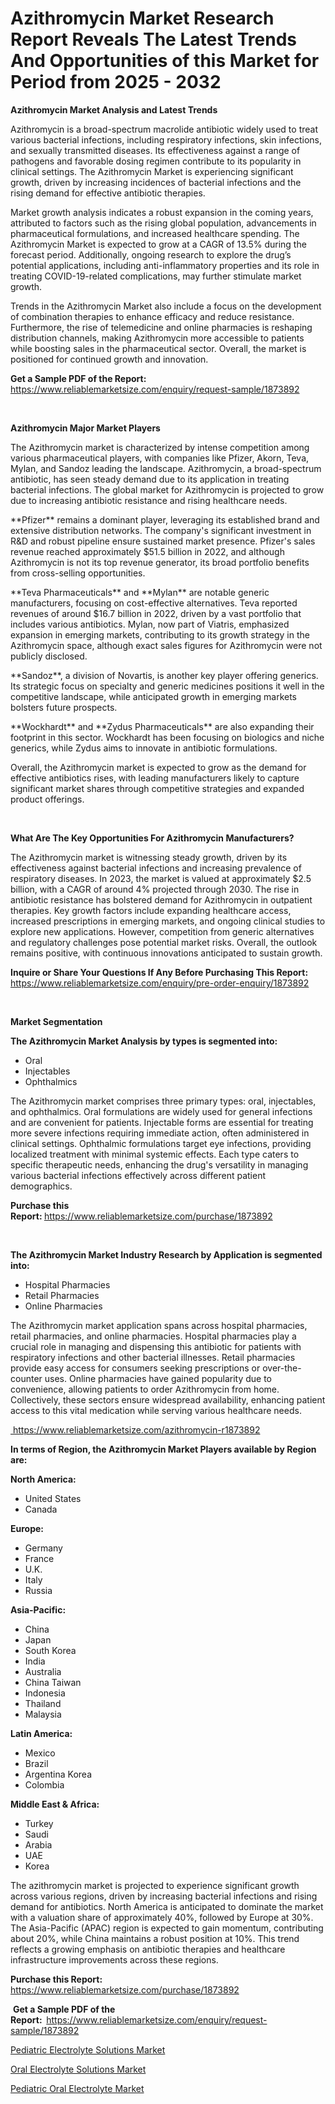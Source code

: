 <p><h1>Azithromycin Market Research Report Reveals The Latest Trends And Opportunities of this Market for Period from 2025 - 2032</h1></p><p><strong>Azithromycin Market Analysis and Latest Trends</strong></p>
<p><p>Azithromycin is a broad-spectrum macrolide antibiotic widely used to treat various bacterial infections, including respiratory infections, skin infections, and sexually transmitted diseases. Its effectiveness against a range of pathogens and favorable dosing regimen contribute to its popularity in clinical settings. The Azithromycin Market is experiencing significant growth, driven by increasing incidences of bacterial infections and the rising demand for effective antibiotic therapies.</p><p>Market growth analysis indicates a robust expansion in the coming years, attributed to factors such as the rising global population, advancements in pharmaceutical formulations, and increased healthcare spending. The Azithromycin Market is expected to grow at a CAGR of 13.5% during the forecast period. Additionally, ongoing research to explore the drug’s potential applications, including anti-inflammatory properties and its role in treating COVID-19-related complications, may further stimulate market growth. </p><p>Trends in the Azithromycin Market also include a focus on the development of combination therapies to enhance efficacy and reduce resistance. Furthermore, the rise of telemedicine and online pharmacies is reshaping distribution channels, making Azithromycin more accessible to patients while boosting sales in the pharmaceutical sector. Overall, the market is positioned for continued growth and innovation.</p></p>
<p><strong>Get a Sample PDF of the Report:&nbsp;</strong> <a href="https://www.reliablemarketsize.com/enquiry/request-sample/1873892?utm_campaign=1943&utm_medium=2&utm_source=Github&utm_content=ia&utm_term=08032025&utm_id=azithromycin">https://www.reliablemarketsize.com/enquiry/request-sample/1873892</a></p>
<p>&nbsp;</p>
<p><strong>Azithromycin Major Market Players</strong></p>
<p><p>The Azithromycin market is characterized by intense competition among various pharmaceutical players, with companies like Pfizer, Akorn, Teva, Mylan, and Sandoz leading the landscape. Azithromycin, a broad-spectrum antibiotic, has seen steady demand due to its application in treating bacterial infections. The global market for Azithromycin is projected to grow due to increasing antibiotic resistance and rising healthcare needs.</p><p>**Pfizer** remains a dominant player, leveraging its established brand and extensive distribution networks. The company's significant investment in R&D and robust pipeline ensure sustained market presence. Pfizer's sales revenue reached approximately $51.5 billion in 2022, and although Azithromycin is not its top revenue generator, its broad portfolio benefits from cross-selling opportunities.</p><p>**Teva Pharmaceuticals** and **Mylan** are notable generic manufacturers, focusing on cost-effective alternatives. Teva reported revenues of around $16.7 billion in 2022, driven by a vast portfolio that includes various antibiotics. Mylan, now part of Viatris, emphasized expansion in emerging markets, contributing to its growth strategy in the Azithromycin space, although exact sales figures for Azithromycin were not publicly disclosed.</p><p>**Sandoz**, a division of Novartis, is another key player offering generics. Its strategic focus on specialty and generic medicines positions it well in the competitive landscape, while anticipated growth in emerging markets bolsters future prospects.</p><p>**Wockhardt** and **Zydus Pharmaceuticals** are also expanding their footprint in this sector. Wockhardt has been focusing on biologics and niche generics, while Zydus aims to innovate in antibiotic formulations.</p><p>Overall, the Azithromycin market is expected to grow as the demand for effective antibiotics rises, with leading manufacturers likely to capture significant market shares through competitive strategies and expanded product offerings.</p></p>
<p>&nbsp;</p>
<p><strong>What Are The Key Opportunities For Azithromycin Manufacturers?</strong></p>
<p><p>The Azithromycin market is witnessing steady growth, driven by its effectiveness against bacterial infections and increasing prevalence of respiratory diseases. In 2023, the market is valued at approximately $2.5 billion, with a CAGR of around 4% projected through 2030. The rise in antibiotic resistance has bolstered demand for Azithromycin in outpatient therapies. Key growth factors include expanding healthcare access, increased prescriptions in emerging markets, and ongoing clinical studies to explore new applications. However, competition from generic alternatives and regulatory challenges pose potential market risks. Overall, the outlook remains positive, with continuous innovations anticipated to sustain growth.</p></p>
<p><strong>Inquire or Share Your Questions If Any Before Purchasing This Report:</strong> <a href="https://www.reliablemarketsize.com/enquiry/pre-order-enquiry/1873892?utm_campaign=1943&utm_medium=2&utm_source=Github&utm_content=ia&utm_term=08032025&utm_id=azithromycin">https://www.reliablemarketsize.com/enquiry/pre-order-enquiry/1873892</a></p>
<p>&nbsp;</p>
<p><strong>Market Segmentation</strong></p>
<p><strong>The Azithromycin Market Analysis by types is segmented into:</strong></p>
<p><ul><li>Oral</li><li>Injectables</li><li>Ophthalmics</li></ul></p>
<p><p>The Azithromycin market comprises three primary types: oral, injectables, and ophthalmics. Oral formulations are widely used for general infections and are convenient for patients. Injectable forms are essential for treating more severe infections requiring immediate action, often administered in clinical settings. Ophthalmic formulations target eye infections, providing localized treatment with minimal systemic effects. Each type caters to specific therapeutic needs, enhancing the drug's versatility in managing various bacterial infections effectively across different patient demographics.</p></p>
<p><strong>Purchase this Report:&nbsp;</strong><a href="https://www.reliablemarketsize.com/purchase/1873892?utm_campaign=1943&utm_medium=2&utm_source=Github&utm_content=ia&utm_term=08032025&utm_id=azithromycin">https://www.reliablemarketsize.com/purchase/1873892</a></p>
<p>&nbsp;</p>
<p><strong>The Azithromycin Market Industry Research by Application is segmented into:</strong></p>
<p><ul><li>Hospital Pharmacies</li><li>Retail Pharmacies</li><li>Online Pharmacies</li></ul></p>
<p><p>The Azithromycin market application spans across hospital pharmacies, retail pharmacies, and online pharmacies. Hospital pharmacies play a crucial role in managing and dispensing this antibiotic for patients with respiratory infections and other bacterial illnesses. Retail pharmacies provide easy access for consumers seeking prescriptions or over-the-counter uses. Online pharmacies have gained popularity due to convenience, allowing patients to order Azithromycin from home. Collectively, these sectors ensure widespread availability, enhancing patient access to this vital medication while serving various healthcare needs.</p></p>
<p><a href="https://www.reliablemarketsize.com/azithromycin-r1873892?utm_campaign=1943&utm_medium=2&utm_source=Github&utm_content=ia&utm_term=08032025&utm_id=azithromycin">&nbsp;https://www.reliablemarketsize.com/azithromycin-r1873892</a></p>
<p><strong>In terms of Region, the Azithromycin Market Players available by Region are:</strong></p>
<p>
    <p> <strong> North America: </strong>
        <ul>
            <li>United States</li>
            <li>Canada</li>
        </ul>
        </p> 
    <p> <strong> Europe: </strong>
        <ul>
            <li>Germany</li>
            <li>France</li>
            <li>U.K.</li>
            <li>Italy</li>
            <li>Russia</li>
        </ul>
        </p> 
    <p> <strong> Asia-Pacific: </strong>
        <ul>
            <li>China</li>
            <li>Japan</li>
            <li>South Korea</li>
            <li>India</li>
            <li>Australia</li>
            <li>China Taiwan</li>
            <li>Indonesia</li>
            <li>Thailand</li>
            <li>Malaysia</li>
        </ul>
        </p> 
    <p> <strong> Latin America: </strong>
        <ul>
            <li>Mexico</li>
            <li>Brazil</li>
            <li>Argentina Korea</li>
            <li>Colombia</li>
        </ul>
        </p> 
    <p> <strong> Middle East & Africa: </strong>
        <ul>
            <li>Turkey</li>
            <li>Saudi</li>
            <li>Arabia</li>
            <li>UAE</li>
            <li>Korea</li>
        </ul>
    </p>
    </p>
<p><p>The azithromycin market is projected to experience significant growth across various regions, driven by increasing bacterial infections and rising demand for antibiotics. North America is anticipated to dominate the market with a valuation share of approximately 40%, followed by Europe at 30%. The Asia-Pacific (APAC) region is expected to gain momentum, contributing about 20%, while China maintains a robust position at 10%. This trend reflects a growing emphasis on antibiotic therapies and healthcare infrastructure improvements across these regions.</p></p>
<p><strong>Purchase this Report: </strong><a href="https://www.reliablemarketsize.com/purchase/1873892?utm_campaign=1943&utm_medium=2&utm_source=Github&utm_content=ia&utm_term=08032025&utm_id=azithromycin">https://www.reliablemarketsize.com/purchase/1873892</a></p>
<p>&nbsp;<strong>Get a Sample PDF of the Report:&nbsp;&nbsp;</strong><a href="https://www.reliablemarketsize.com/enquiry/request-sample/1873892?utm_campaign=1943&utm_medium=2&utm_source=Github&utm_content=ia&utm_term=08032025&utm_id=azithromycin">https://www.reliablemarketsize.com/enquiry/request-sample/1873892</a></p>
<p><strong></strong></p>
<p><p><a href="https://github.com/bordzjisela/Market-Research-Report-List-1/blob/main/pediatric-electrolyte-solutions-market.md?utm_campaign=1943&utm_medium=2&utm_source=Github&utm_content=ia&utm_term=08032025&utm_id=azithromycin">Pediatric Electrolyte Solutions Market</a></p><p><a href="https://github.com/ChiragRP21/Market-Research-Report-List-7/blob/main/oral-electrolyte-solutions-market.md?utm_campaign=1943&utm_medium=2&utm_source=Github&utm_content=ia&utm_term=08032025&utm_id=azithromycin">Oral Electrolyte Solutions Market</a></p><p><a href="https://github.com/sakourkishev/Market-Research-Report-List-1/blob/main/pediatric-oral-electrolyte-market.md?utm_campaign=1943&utm_medium=2&utm_source=Github&utm_content=ia&utm_term=08032025&utm_id=azithromycin">Pediatric Oral Electrolyte Market</a></p></p>